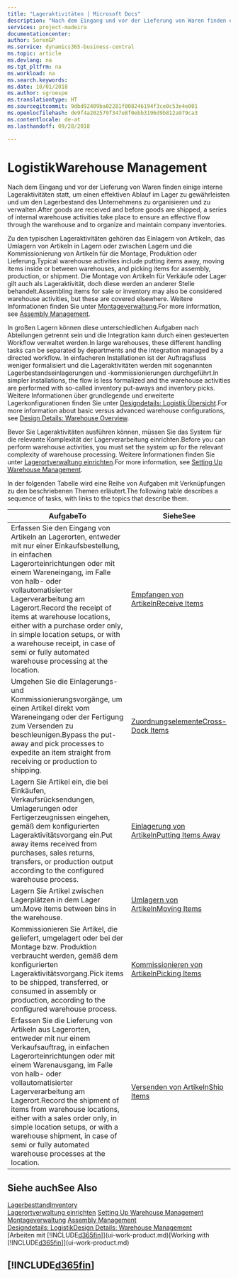 ```yaml
---
title: "Lageraktivitäten | Microsoft Docs"
description: "Nach dem Eingang und vor der Lieferung von Waren finden einige interne Lageraktivitäten statt, um einen effektiven Ablauf im Lager zu gewährleisten und um den Lagerbestand des Unternehmens zu organisieren und zu verwalten."
services: project-madeira
documentationcenter: 
author: SorenGP
ms.service: dynamics365-business-central
ms.topic: article
ms.devlang: na
ms.tgt_pltfrm: na
ms.workload: na
ms.search.keywords: 
ms.date: 10/01/2018
ms.author: sgroespe
ms.translationtype: HT
ms.sourcegitcommit: 9dbd92409ba02281f008246194f3ce0c53e4e001
ms.openlocfilehash: de9f4a202579f347e8f0ebb3196d9b812a979ca3
ms.contentlocale: de-at
ms.lasthandoff: 09/28/2018

---
```

# <a name="warehouse-management"></a><span data-ttu-id="4d106-103">Logistik</span><span class="sxs-lookup"><span data-stu-id="4d106-103">Warehouse Management</span></span>
<span data-ttu-id="4d106-104">Nach dem Eingang und vor der Lieferung von Waren finden einige interne Lageraktivitäten statt, um einen effektiven Ablauf im Lager zu gewährleisten und um den Lagerbestand des Unternehmens zu organisieren und zu verwalten.</span><span class="sxs-lookup"><span data-stu-id="4d106-104">After goods are received and before goods are shipped, a series of internal warehouse activities take place to ensure an effective flow through the warehouse and to organize and maintain company inventories.</span></span>

<span data-ttu-id="4d106-105">Zu den typischen Lageraktivitäten gehören das Einlagern von Artikeln, das Umlagern von Artikeln in Lagern oder zwischen Lagern und die Kommissionierung von Artikeln für die Montage, Produktion oder Lieferung.</span><span class="sxs-lookup"><span data-stu-id="4d106-105">Typical warehouse activities include putting items away, moving items inside or between warehouses, and picking items for assembly, production, or shipment.</span></span> <span data-ttu-id="4d106-106">Die Montage von Artikeln für Verkäufe oder Lager gilt auch als Lageraktivität, doch diese werden an anderer Stelle behandelt.</span><span class="sxs-lookup"><span data-stu-id="4d106-106">Assembling items for sale or inventory may also be considered warehouse activities, but these are covered elsewhere.</span></span> <span data-ttu-id="4d106-107">Weitere Informationen finden Sie unter [Montageverwaltung](assembly-assemble-items.md).</span><span class="sxs-lookup"><span data-stu-id="4d106-107">For more information, see [Assembly Management](assembly-assemble-items.md).</span></span>  

<span data-ttu-id="4d106-108">In großen Lagern können diese unterschiedlichen Aufgaben nach Abteilungen getrennt sein und die Integration kann durch einen gesteuerten Workflow verwaltet werden.</span><span class="sxs-lookup"><span data-stu-id="4d106-108">In large warehouses, these different handling tasks can be separated by departments and the integration managed by a directed workflow.</span></span> <span data-ttu-id="4d106-109">In einfacheren Installationen ist der Auftragsfluss weniger formalisiert und die Lageraktivitäten werden mit sogenannten Lagerbestandseinlagerungen und -kommissionierungen durchgeführt.</span><span class="sxs-lookup"><span data-stu-id="4d106-109">In simpler installations, the flow is less formalized and the warehouse activities are performed with so-called inventory put-aways and inventory picks.</span></span> <span data-ttu-id="4d106-110">Weitere Informationen über grundlegende und erweiterte Lagerkonfigurationen finden Sie unter [Designdetails: Logistik Übersicht](design-details-warehouse-overview.md).</span><span class="sxs-lookup"><span data-stu-id="4d106-110">For more information about basic versus advanced warehouse configurations, see [Design Details: Warehouse Overview](design-details-warehouse-overview.md).</span></span>

<span data-ttu-id="4d106-111">Bevor Sie Lageraktivitäten ausführen können, müssen Sie das System für die relevante Komplexität der Lagerverarbeitung einrichten.</span><span class="sxs-lookup"><span data-stu-id="4d106-111">Before you can perform warehouse activities, you must set the system up for the relevant complexity of warehouse processing.</span></span> <span data-ttu-id="4d106-112">Weitere Informationen finden Sie unter [Lagerortverwaltung einrichten](warehouse-setup-warehouse.md).</span><span class="sxs-lookup"><span data-stu-id="4d106-112">For more information, see [Setting Up Warehouse Management](warehouse-setup-warehouse.md).</span></span>

 <span data-ttu-id="4d106-113">In der folgenden Tabelle wird eine Reihe von Aufgaben mit Verknüpfungen zu den beschriebenen Themen erläutert.</span><span class="sxs-lookup"><span data-stu-id="4d106-113">The following table describes a sequence of tasks, with links to the topics that describe them.</span></span>   

|<span data-ttu-id="4d106-114">**Aufgabe**</span><span class="sxs-lookup"><span data-stu-id="4d106-114">**To**</span></span>|<span data-ttu-id="4d106-115">**Siehe**</span><span class="sxs-lookup"><span data-stu-id="4d106-115">**See**</span></span>|  
|------------|-------------|  
|<span data-ttu-id="4d106-116">Erfassen Sie den Eingang von Artikeln an Lagerorten, entweder mit nur einer Einkaufsbestellung, in einfachen Lagerorteinrichtungen oder mit einem Wareneingang, im Falle von halb- oder vollautomatisierter Lagerverarbeitung am Lagerort.</span><span class="sxs-lookup"><span data-stu-id="4d106-116">Record the receipt of items at warehouse locations, either with a purchase order only, in simple location setups, or with a warehouse receipt, in case of semi or fully automated warehouse processing at the location.</span></span>|[<span data-ttu-id="4d106-117">Empfangen von Artikeln</span><span class="sxs-lookup"><span data-stu-id="4d106-117">Receive Items</span></span>](warehouse-how-receive-items.md)|
|<span data-ttu-id="4d106-118">Umgehen Sie die Einlagerungs- und Kommissionierungsvorgänge, um einen Artikel direkt vom Wareneingang oder der Fertigung zum Versenden zu beschleunigen.</span><span class="sxs-lookup"><span data-stu-id="4d106-118">Bypass the put-away and pick processes to expedite an item straight from receiving or production to shipping.</span></span>|[<span data-ttu-id="4d106-119">Zuordnungselemente</span><span class="sxs-lookup"><span data-stu-id="4d106-119">Cross-Dock Items</span></span>](warehouse-how-to-cross-dock-items.md)|    
|<span data-ttu-id="4d106-120">Lagern Sie Artikel ein, die bei Einkäufen, Verkaufsrücksendungen, Umlagerungen oder Fertigerzeugnissen eingehen, gemäß dem konfigurierten Lageraktivitätsvorgang ein.</span><span class="sxs-lookup"><span data-stu-id="4d106-120">Put away items received from purchases, sales returns, transfers, or production output according to the configured warehouse process.</span></span>|[<span data-ttu-id="4d106-121">Einlagerung von Artikeln</span><span class="sxs-lookup"><span data-stu-id="4d106-121">Putting Items Away</span></span>](warehouse-put-away-items.md)|
|<span data-ttu-id="4d106-122">Lagern Sie Artikel zwischen Lagerplätzen in dem Lager um.</span><span class="sxs-lookup"><span data-stu-id="4d106-122">Move items between bins in the warehouse.</span></span>|[<span data-ttu-id="4d106-123">Umlagern von Artikeln</span><span class="sxs-lookup"><span data-stu-id="4d106-123">Moving Items</span></span>](warehouse-move-items.md)|
|<span data-ttu-id="4d106-124">Kommissionieren Sie Artikel, die geliefert, umgelagert oder bei der Montage bzw. Produktion verbraucht werden, gemäß dem konfigurierten Lageraktivitätsvorgang.</span><span class="sxs-lookup"><span data-stu-id="4d106-124">Pick items to be shipped, transferred, or consumed in assembly or production, according to the configured warehouse process.</span></span>|[<span data-ttu-id="4d106-125">Kommissionieren von Artikeln</span><span class="sxs-lookup"><span data-stu-id="4d106-125">Picking Items</span></span>](warehouse-pick-items.md)|
|<span data-ttu-id="4d106-126">Erfassen Sie die Lieferung von Artikeln aus Lagerorten, entweder mit nur einem Verkaufsauftrag, in einfachen Lagerorteinrichtungen oder mit einem Warenausgang, im Falle von halb- oder vollautomatisierter Lagerverarbeitung am Lagerort.</span><span class="sxs-lookup"><span data-stu-id="4d106-126">Record the shipment of items from warehouse locations, either with a sales order only, in simple location setups, or with a warehouse shipment, in case of semi or fully automated warehouse processes at the location.</span></span>|[<span data-ttu-id="4d106-127">Versenden von Artikeln</span><span class="sxs-lookup"><span data-stu-id="4d106-127">Ship Items</span></span>](warehouse-how-ship-items.md)|  

## <a name="see-also"></a><span data-ttu-id="4d106-128">Siehe auch</span><span class="sxs-lookup"><span data-stu-id="4d106-128">See Also</span></span>  
[<span data-ttu-id="4d106-129">Lagerbesttand</span><span class="sxs-lookup"><span data-stu-id="4d106-129">Inventory</span></span>](inventory-manage-inventory.md)  
<span data-ttu-id="4d106-130">[Lagerortverwaltung einrichten](warehouse-setup-warehouse.md)   </span><span class="sxs-lookup"><span data-stu-id="4d106-130">[Setting Up Warehouse Management](warehouse-setup-warehouse.md)   </span></span>  
<span data-ttu-id="4d106-131">[Montageverwaltung](assembly-assemble-items.md)  </span><span class="sxs-lookup"><span data-stu-id="4d106-131">[Assembly Management](assembly-assemble-items.md)  </span></span>  
[<span data-ttu-id="4d106-132">Designdetails: Logistik</span><span class="sxs-lookup"><span data-stu-id="4d106-132">Design Details: Warehouse Management</span></span>](design-details-warehouse-management.md)  
<span data-ttu-id="4d106-133">[Arbeiten mit [!INCLUDE[d365fin](includes/d365fin_md.md)]](ui-work-product.md)</span><span class="sxs-lookup"><span data-stu-id="4d106-133">[Working with [!INCLUDE[d365fin](includes/d365fin_md.md)]](ui-work-product.md)</span></span>  

## [!INCLUDE[d365fin](includes/free_trial_md.md)]  
 

